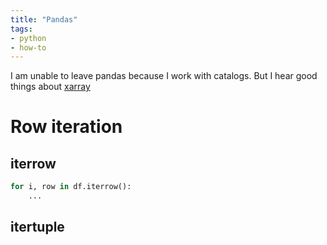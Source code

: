 ```yaml
---
title: "Pandas"
tags:
- python
- how-to
---
```


I am unable to leave pandas because I work with catalogs. But I hear good things about [xarray](https://docs.xarray.dev/en/stable/)

# Row iteration
## iterrow
```python
for i, row in df.iterrow():
	...
```

## itertuple
